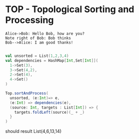 # TOP - Topological Sorting and Processing
```sequence
Alice->Bob: Hello Bob, how are you?
Note right of Bob: Bob thinks
Bob-->Alice: I am good thanks!
```


```scala

val unsorted = List(1,2,3,4)
val dependencies = HashMap[Int,Set[Int]](
  1->Set(3),
  3->Set(4,2),
  2->Set(4),
  4->Set()
)

Top.sortAndProcess(
  unsorted, (e:Int)=> e,
  (e:Int) => dependencies(e),
  (source: Int, targets : List[Int]) => {
    targets.foldLeft(source)(_ + _)
  }
)

```
should result List(4,6,13,14)
